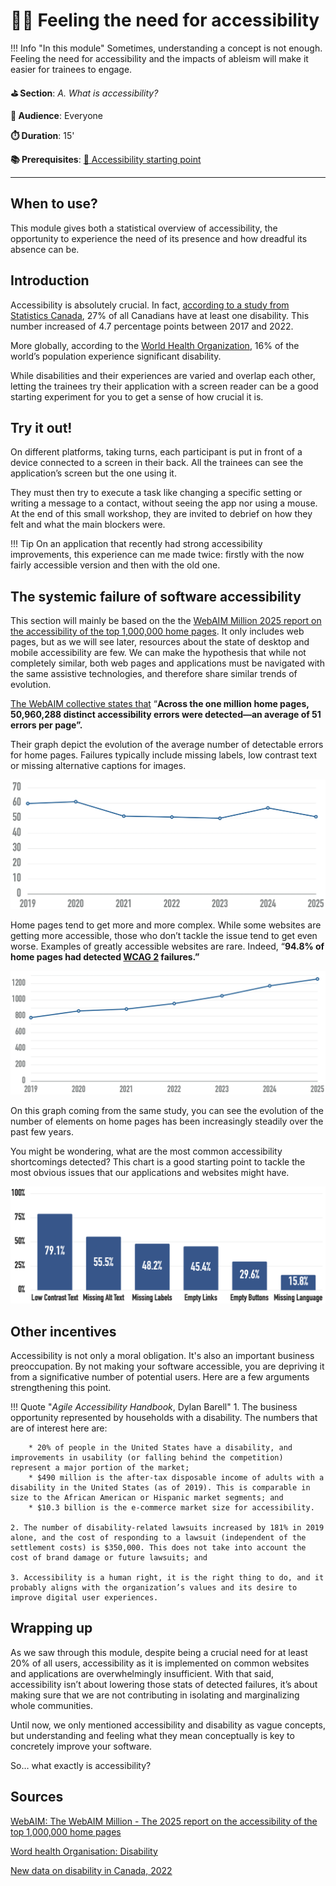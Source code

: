 # 🫳🏿 Feeling the need for accessibility

!!! Info "In this module"
    Sometimes, understanding a concept is not enough.
    Feeling the need for accessibility and the impacts of ableism will make it easier
    for trainees to engage.

**⛳️ Section**: *A. What is accessibility?*

**👥 Audience**: Everyone

**⏱️ ️Duration**: 15'

**📚 Prerequisites**: [🚀 Accessibility starting point](A-ASP.md)

---

## When to use?

This module gives both a statistical overview of accessibility, the opportunity to experience the need of its presence and how dreadful its absence can be.

## Introduction

Accessibility is absolutely crucial. In fact, [according to a study from Statistics Canada](https://www150.statcan.gc.ca/n1/pub/11-627-m/11-627-m2023063-eng.htm), 27% of all Canadians have at least one disability. This number increased of 4.7 percentage points between 2017 and 2022.

More globally, according to the [World Health Organization](https://www.who.int/health-topics/disability#tab=tab_1), 16% of the world’s population experience significant disability.

While disabilities and their experiences are varied and overlap each other, letting the trainees try their application with a screen reader can be a good starting experiment for you to get a sense of how crucial it is.

## Try it out!

On different platforms, taking turns, each participant is put in front of a device connected to a screen in their back. All the trainees can see the application’s screen but the one using it.

They must then try to execute a task like changing a specific setting or writing a message to a contact, without seeing the app nor using a mouse. At the end of this small workshop, they are invited to debrief on how they felt and what the main blockers were.

!!! Tip
    On an application that recently had strong accessibility improvements, this experience can me made twice: firstly with the now fairly accessible version and then with the old one.


## The systemic failure of software accessibility

This section will mainly be based on the the [WebAIM Million 2025 report on the accessibility of the top 1,000,000 home pages](https://webaim.org/projects/million/). It only includes web pages, but as we will see later, resources about the state of desktop and mobile accessibility are few. We can make the hypothesis that while not completely similar, both web pages and applications must be navigated with the same assistive technologies, and therefore share similar trends of evolution.

[The WebAIM collective states that](https://webaim.org/projects/million/) “**Across the one million home pages, 50,960,288 distinct accessibility errors were detected—an average of 51 errors per page”.**

Their graph depict the evolution of the average number of detectable errors for home pages.  Failures typically include missing labels, low contrast text or missing alternative captions for images.

![A graph showcasing the number of accessible per home page over time. It's steady around 50 to 60.](resources/a-what-is-accessibility/errorsPerPage.png)

Home pages tend to get more and more complex. While some websites are getting more accessible, those who don’t tackle the issue tend to get even worse. Examples of greatly accessible websites are rare. Indeed, “**94.8% of home pages had detected [WCAG 2](https://webaim.org/standards/wcag/checklist) failures.”**

![A graph showcasing the number of elements per home page over time. It's increasing steadily.](resources/a-what-is-accessibility/complexityWebPageGraph.png)

On this graph coming from the same study, you can see the evolution of the number of elements on home pages has been increasingly steadily over the past few years.

You might be wondering, what are the most common accessibility shortcomings detected? This chart is a good starting point to tackle the most obvious issues that our applications and websites might have.

![A graph showcasing the most common accessibility issues detected. In order: low contrast text, missing alt text, missing labels, empty links, empty buttons, missing language.](resources/a-what-is-accessibility/commonAccessibilityFailure.png)

## Other incentives

Accessibility is not only a moral obligation. It's also an important business preoccupation. By not making your software accessible, you are depriving it from a significative number of potential users. Here are a few arguments strengthening this point.

!!! Quote "*Agile Accessibility Handbook*, Dylan Barell"
    1. The business opportunity represented by households with a disability. The numbers that are of interest here are:

        * 20% of people in the United States have a disability, and improvements in usability (or falling behind the competition) represent a major portion of the market;
        * $490 million is the after-tax disposable income of adults with a disability in the United States (as of 2019). This is comparable in size to the African American or Hispanic market segments; and
        * $10.3 billion is the e-commerce market size for accessibility.

    2. The number of disability-related lawsuits increased by 181% in 2019 alone, and the cost of responding to a lawsuit (independent of the settlement costs) is $350,000. This does not take into account the cost of brand damage or future lawsuits; and

    3. Accessibility is a human right, it is the right thing to do, and it probably aligns with the organization’s values and its desire to improve digital user experiences.

## Wrapping up

As we saw through this module, despite being a crucial need for at least 20% of all users, accessibility as it is implemented on common websites and applications are overwhelmingly insufficient. With that said, accessibility isn’t about lowering those stats of detected failures, it’s about making sure that we are not contributing in isolating and marginalizing whole communities.

Until now, we only mentioned accessibility and disability as vague concepts, but understanding and feeling what they mean conceptually is key to concretely improve your software.

So… what exactly is accessibility?


## Sources

[WebAIM: The WebAIM Million - The 2025 report on the accessibility of the top 1,000,000 home pages](https://webaim.org/projects/million/)

[Word health Organisation: Disability](https://www.who.int/health-topics/disability#tab=tab_1)

[New data on disability in Canada, 2022](https://www150.statcan.gc.ca/n1/pub/11-627-m/11-627-m2023063-eng.htm)